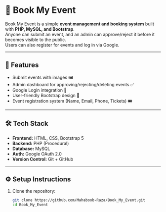 # 🎉 Book My Event

Book My Event is a simple **event management and booking system** built with **PHP, MySQL, and Bootstrap**.  
Anyone can submit an event, and an admin can approve/reject it before it becomes visible to the public.  
Users can also register for events and log in via Google.

---

## 🚀 Features
- Submit events with images 🖼️
- Admin dashboard for approving/rejecting/deleting events ✅
- Google Login integration 🔑
- User-friendly Bootstrap design 🎨
- Event registration system (Name, Email, Phone, Tickets) 🎟️

---

## 🛠️ Tech Stack
- **Frontend:** HTML, CSS, Bootstrap 5
- **Backend:** PHP (Procedural)
- **Database:** MySQL
- **Auth:** Google OAuth 2.0
- **Version Control:** Git + GitHub

---

## ⚙️ Setup Instructions
1. Clone the repository:
   ```bash
   git clone https://github.com/Mahaboob-Raza/Book_My_Event.git
   cd Book_My_Event
